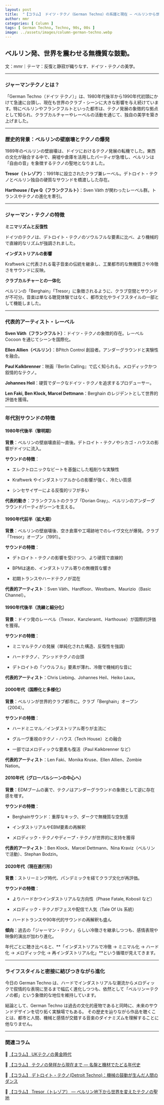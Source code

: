 ```yaml
---
layout: post
title:  "【コラム】 ドイツ・テクノ（German Techno）の系譜と現在 ― ベルリンから世界へ広がる音の美学"
author: mmr
categories: [ Column ]
tags: [ German Techno, Techno, 90s, 00s ]
image: ../assets/images/column-german-techno.webp
---
```


## ベルリン発、世界を震わせる無機質な鼓動。


文：mmr｜テーマ：反復と静寂が織りなす、ドイツ・テクノの美学。

<hr>

### ジャーマンテクノとは？

「German Techno（ドイツ テクノ）」は、1980年代後半から1990年代初頭にかけて急速に台頭し、現在も世界のクラブ・シーンに大きな影響を与え続けています。特にベルリンやフランクフルトといった都市は、テクノ発展の象徴的な拠点として知られ、クラブカルチャーやレーベルの活動を通じて、独自の美学を築き上げました。

<hr>

### 歴史的背景：ベルリンの壁崩壊とテクノの爆発

1989年のベルリンの壁崩壊は、ドイツにおけるテクノ発展の転機でした。東西の文化が融合する中で、廃墟や倉庫を活用したパーティが急増し、ベルリンは「自由の音」を象徴するテクノの聖地となりました。

**Tresor（トレゾア）**：1991年に設立されたクラブ兼レーベル。デトロイト・テクノとベルリン独自の硬質なサウンドを橋渡しした存在。

**Harthouse / Eye Q（フランクフルト）**：Sven Väth が関わったレーベル群。トランスやテクノの進化を牽引。

<hr>

### ジャーマン・テクノの特徴

**ミニマリズムと反復性**

ドイツのテクノは、デトロイト・テクノのソウルフルな要素に比べ、より機械的で直線的なリズムが強調されました。

**インダストリアルの影響**

Kraftwerk に代表される電子音楽の伝統を継承し、工業都市的な無機質さや冷徹さをサウンドに反映。

**クラブカルチャーとの一体化**

ベルリンの「Berghain」「Tresor」に象徴されるように、クラブ空間とサウンドが不可分。音楽は単なる聴覚体験ではなく、都市文化やライフスタイルの一部として機能しました。

<hr>

### 代表的アーティスト・レーベル

**Sven Väth（フランクフルト）**：ドイツ・テクノの象徴的存在。レーベル Cocoon を通じてシーンを国際化。

**Ellen Allien（ベルリン）**：BPitch Control 創設者。アンダーグラウンドと実験性を融合。

**Paul Kalkbrenner**：映画『Berlin Calling』で広く知られる。メロディックかつ叙情的なテクノ。

**Johannes Heil**：硬質でダークなドイツ・テクノを追求するプロデューサー。

**Len Faki, Ben Klock, Marcel Dettmann**：Berghain のレジデントとして世界的評価を獲得。

<hr>

### 年代別サウンドの特徴

#### 1980年代後半（黎明期）

**背景**：ベルリンの壁崩壊直前〜直後。デトロイト・テクノやシカゴ・ハウスの影響がドイツに流入。

**サウンドの特徴**：

- エレクトロニックなビートを基盤にした粗削りな実験性

- Kraftwerk やインダストリアルからの影響が強く、冷たい質感

- シンセサイザーによる反復的リフが多い

**代表的動き**：フランクフルトのクラブ「Dorian Gray」、ベルリンのアンダーグラウンドパーティがシーンを支える。

#### 1990年代前半（拡大期）

**背景**：ベルリンの壁崩壊後、空き倉庫や工場跡地でのレイヴ文化が爆発。クラブ「Tresor」オープン（1991）。

**サウンドの特徴**：

- デトロイト・テクノの影響を受けつつ、より硬質で直線的

- BPMは速め、インダストリアル寄りの無機質な響き

- 初期トランスやハードテクノが混在

**代表的アーティスト**：Sven Väth、Hardfloor、Westbam、Maurizio（Basic Channel）。

#### 1990年代後半（洗練と細分化）

**背景**：ドイツ発のレーベル（Tresor、Kanzleramt、Harthouse）が国際的評価を獲得。

**サウンドの特徴**：

- ミニマルテクノの発展（単純化された構造、反復性を強調）

- ハードテクノ、アシッドテクノの台頭

- デトロイトの「ソウルフル」要素が薄れ、冷徹で機械的な音に

**代表的アーティスト**：Chris Liebing、Johannes Heil、Heiko Laux。

#### 2000年代（国際化と多様化）

**背景**：ベルリンが世界的クラブ都市に。クラブ「Berghain」オープン（2004）。

**サウンドの特徴**：

- ハードミニマル／インダストリアル寄りが主流に

- グルーヴ重視のテクノ・ハウス（Tech House）との融合

- 一部ではメロディックな要素も復活（Paul Kalkbrenner など）

**代表的アーティスト**：Len Faki、Monika Kruse、Ellen Allien、Zombie Nation。

#### 2010年代（グローバルシーンの中心へ）

**背景**：EDMブームの裏で、テクノはアンダーグラウンドの象徴として逆に存在感を増す。

**サウンドの特徴**：

- Berghainサウンド：重厚なキック、ダークで無機質な空気感

- インダストリアルやEBM要素の再解釈

- メロディック・テクノやディープ・テクノが世界的に支持を獲得

**代表的アーティスト**：Ben Klock、Marcel Dettmann、Nina Kraviz（ベルリンで活動）、Stephan Bodzin。

#### 2020年代（現在進行形）

**背景**：ストリーミング時代、パンデミックを経てクラブ文化が再評価。

**サウンドの特徴**：

- よりハードかつインダストリアルな方向性（Phase Fatale, Kobosil など）

- メロディック・テクノがフェスや配信で人気（Tale Of Us 系統）

- ハードトランスや90年代的サウンドの再解釈も盛ん

**傾向**：過去の「ジャーマン・テクノ」らしい冷徹さを継承しつつも、感情表現や映像的演出が加わり進化。

年代ごとに聴き比べると、**「インダストリアルで冷徹 → ミニマル化 → ハード化 → メロディック化 → 再インダストリアル化」**という循環が見えてきます。


<hr>

### ライフスタイルと密接に結びつきながら進化

今日の German Techno は、ハードでインダストリアルな潮流からメロディックで叙情的な表現に至るまで幅広く進化しつつも、依然として「ベルリン＝テクノの都」という象徴的な地位を維持しています。

結論として、German Techno は過去の文化的産物であると同時に、未来のサウンドデザインを切り拓く実験場でもある。
その歴史を辿りながら作品を聴くことは、都市と人間、機械と感情が交錯する音楽のダイナミズムを理解することに他なりません。

---

### 関連コラム

🔗 [【コラム】 UKテクノの黄金時代](https://monumental-movement.jp/Column-90s-UKTechno)

🔗 [【コラム】 テクノの発祥から現在まで ― 名盤と機材でたどる年代史](https://monumental-movement.jp/Column-Techno-History)

🔗 [【コラム】 デトロイト・テクノ(Detroit Techno)：機械の鼓動が生んだ人間のダンス](https://monumental-movement.jp/Column-Detroit-Techno)

🔗 [【コラム】 Tresor（トレゾア） ― ベルリン地下から世界を変えたテクノの聖地](https://monumental-movement.jp/Column-Tresor)

